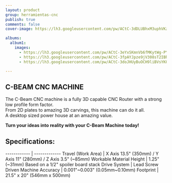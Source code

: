 ```yaml
---
layout: product
group: herramientas-cnc
publish: true
comments: false
cover-image: https://lh3.googleusercontent.com/pw/ACtC-3dDLUBhxM3uphVKznYLDIZfpM_sj9jGN1uTijE8-77fDUG4QHQPBqnoPe7M3IAadgN_LSjwbZnEPOOGhWeNIzMiqUmeBZSb0CkRteakfNDNLsJTBjMJ5Dfb5SjrWlegm1mlBcCT9Sumu8VDjSl2H7jt4Q=s893-no?authuser=0

albums:
  album1:
    images:
      - https://lh3.googleusercontent.com/pw/ACtC-3eYxSKmnVb6fMKytWg-PYIpVKt4zW-tiLdE4A0kX4Yx8l3YDU5bHXu6KiEtxN2CTBLj7Z7kQP4Fwuhoh_DK8F3x3Gf6LUIrokoJxL6WHxsGTULxR2xUg6X9AJNbMM4azTLEfEjcZU7GBM1LUz2QwzcdrA=s1018-no?authuser=1
      - https://lh3.googleusercontent.com/pw/ACtC-3fpAYJpze9jV308sT2IBhCYF0Z5pnZSnvaAnEB1MPsMRQ8MTUj1GlgaWM9AHjffW75tzmJ2gfO1vK6S-ZMaRzVR-hsVi7WNeTA3OqZtJm2ng2ByhIIO1HzMMGkO1Hjg02MGr8Gg9l6ccyw-PMev056Xlg=s1018-no?authuser=1
      - https://lh3.googleusercontent.com/pw/ACtC-3doJHUyBuOCH9liBVsYKQh9ajDDpHtweyO4CMl9Fc4jD2AUyZvgHgHetnObQGBQKNNqAzxwp90YnXtF-snSp82bJE_Mi9uDNI_TVaGs5JOJ9oI06YICZg5iFiu3VWdShLRnKzmVdxbRaI83URnjnh3aYg=w1431-h774-no?authuser=1

---
```




## C-BEAM CNC MACHINE

The C-Beam CNC machine is a fully 3D capable CNC Router with a strong low profile form factor.   
From 2D plates to amazing 3D carvings, this machine can do it all.   
A desktop sized power house at an amazing value.   

**Turn your ideas into reality with your C-Beam Machine today!**



## Specifications:

------------ | -------------
Travel (Work Area) | X Axis 13.5" (350mm) / Y Axis 11" (280mm) / Z Axis 3.5" (~85mm)
Workable Material Height | 1.25" (~31mm) Based on a 1/2" spoiler board stack
Drive System | Lead Screw Driven
Machine Accuracy | 0.001"~0.003" (0.05mm~0.10mm)
Footprint | 21.5" x 20" (546mm x 500mm)
